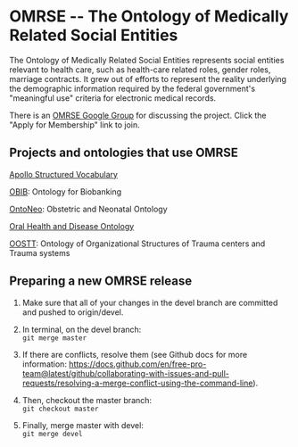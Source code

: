 # OMRSE -- The Ontology of Medically Related Social Entities

The Ontology of Medically Related Social Entities represents social entities relevant to health care, such as health-care related roles, gender roles, marriage contracts. It grew out of efforts to represent the reality underlying the demographic information required by the federal government's "meaningful use" criteria for electronic medical records.

There is an [OMRSE Google Group](http://groups.google.com/group/omrse-discuss) for discussing the project. Click the "Apply for Membership" link to join. 

## Projects and ontologies that use OMRSE

[Apollo Structured Vocabulary](https://github.com/ApolloDev)

[OBIB](https://github.com/biobanking/biobanking): Ontology for Biobanking

[OntoNeo](https://ontoneo.com/): Obstetric and Neonatal Ontology

[Oral Health and Disease Ontology](https://github.com/wdduncan/ohd-ontology)

[OOSTT](https://github.com/OOSTT/): Ontology of Organizational Structures of Trauma centers and Trauma systems

## Preparing a new OMRSE release

1. Make sure that all of your changes in the devel branch are committed and pushed to origin/devel.

2. In terminal, on the devel branch:  
`git merge master`

3. If there are conflicts, resolve them (see Github docs for more information: https://docs.github.com/en/free-pro-team@latest/github/collaborating-with-issues-and-pull-requests/resolving-a-merge-conflict-using-the-command-line).

4. Then, checkout the master branch:  
`git checkout master`

5. Finally, merge master with devel:  
`git merge devel`
